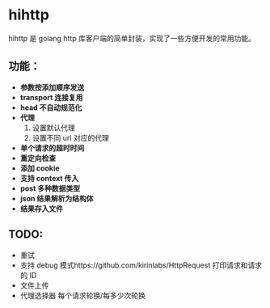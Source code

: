 # hihttp

hihttp 是 golang http 库客户端的简单封装，实现了一些方便开发的常用功能。

## 功能：

- **参数按添加顺序发送**
- **transport 连接复用**
- **head 不自动规范化**
- **代理**
  1. 设置默认代理
  2. 设置不同 url 对应的代理
- **单个请求的超时时间**
- **重定向检查**
- **添加 cookie**
- **支持 context 传入**
- **post 多种数据类型**
- **json 结果解析为结构体**
- **结果存入文件**

## TODO:

- 重试
- 支持 debug 模式https://github.com/kirinlabs/HttpRequest 打印请求和请求的 ID
- 文件上传
- 代理选择器 每个请求轮换/每多少次轮换
